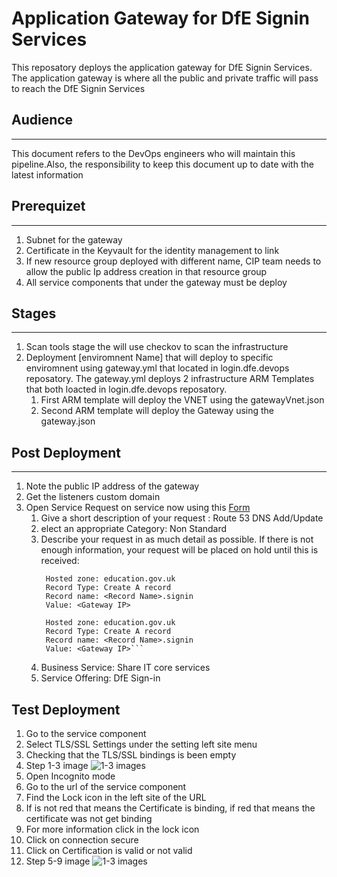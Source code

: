 # Application Gateway for DfE Signin Services
This reposatory deploys the application gateway for DfE Signin Services. The application gateway is where all the public and private traffic will pass to reach the DfE Signin Services

## Audience
---
This document refers to the DevOps engineers who will maintain this pipeline.Also, the responsibility to keep this document up to date with the latest information

## Prerequizet
---
1. Subnet for the gateway
2. Certificate in the Keyvault for the identity management to link
3. If new resource group deployed with different name, CIP team needs to allow the public Ip address creation in that resource group
4. All service components that under the gateway must be deploy 

## Stages
---
1. Scan tools stage the will use checkov to scan the infrastructure
2. Deployment [enviromnent Name] that will deploy to specific enviromnent using gateway.yml that located in login.dfe.devops reposatory. The gateway.yml deploys 2 infrastructure ARM Templates that both loacted in login.dfe.devops reposatory.
   1. First ARM template will deploy the VNET using the gatewayVnet.json
   2. Second ARM template will deploy the Gateway using the gateway.json

## Post Deployment
---
1. Note the public IP address of the gateway
2. Get the listeners custom domain
3. Open Service Request on service now using this [Form](https://dfe.service-now.com.mcas.ms/serviceportal?id=sc_cat_item&sys_id=3ab186f8db2c2b403b929334ca961998&sysparm_category=19d07bc3dbff17003b929334ca9619bd)
   1. Give a short description of your request : Route 53 DNS Add/Update
   2. elect an appropriate Category: Non Standard
   3. Describe your request in as much detail as possible. If there is not enough information, your request will be placed on hold until this is received:
       ```Add/Updates for the below records:
        Hosted zone: education.gov.uk
        Record Type: Create A record
        Record name: <Record Name>.signin
        Value: <Gateway IP>

        Hosted zone: education.gov.uk
        Record Type: Create A record
        Record name: <Record Name>.signin
        Value: <Gateway IP>```

   4. Business Service: Share IT core services
   5. Service Offering: DfE Sign-in

## Test Deployment

1.	Go to the service component
2.	Select TLS/SSL Settings under the setting left site menu
3.	Checking that the TLS/SSL bindings is been empty
4.	Step 1-3 image
![1-3 images](/imgs/steps1-3.png)
5.	Open Incognito mode
6.	Go to the url of the service component 
7.	Find the Lock icon in the left site of the URL
8.	If is not red that means the Certificate is binding, if red that means the certificate was not get binding
9.	For more information click in the lock icon
10.	Click on connection secure
11.	Click on Certification is valid or not valid
12.	Step 5-9 image 
![1-3 images](/imgs/steps5-9.png)

